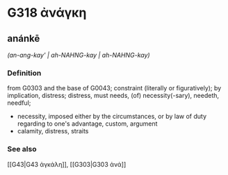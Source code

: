 # G318 ἀνάγκη

## anánkē

_(an-ang-kay' | ah-NAHNG-kay | ah-NAHNG-kay)_

### Definition

from G0303 and the base of G0043; constraint (literally or figuratively); by implication, distress; distress, must needs, (of) necessity(-sary), needeth, needful; 

- necessity, imposed either by the circumstances, or by law of duty regarding to one's advantage, custom, argument
- calamity, distress, straits

### See also

[[G43|G43 ἀγκάλη]], [[G303|G303 ἀνά]]
